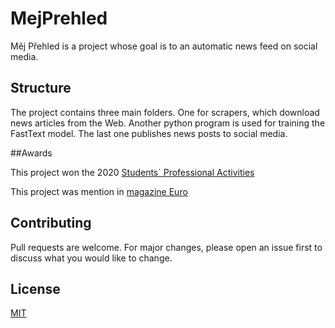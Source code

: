 # MejPrehled

Měj Přehled is a project whose goal is to an automatic news feed on social media.

## Structure
The project contains three main folders. One for scrapers, which download news articles from the Web. Another python program is used for training the FastText model. The last one publishes news posts to social media.


##Awards

This project won the 2020 [Students` Professional Activities](https://www.soc.cz/english/)

This project was mention in [magazine Euro](https://www.euro.cz/byznys/zmenime-cesko-tydenik-euro-vybral-dvacitku-nejtalentovanejsich-mladych-cechu)


## Contributing
Pull requests are welcome. For major changes, please open an issue first to discuss what you would like to change.


## License
[MIT](https://choosealicense.com/licenses/mit/)
